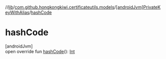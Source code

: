 //[lib](../../../index.md)/[com.github.hongkongkiwi.certificateutils.models](../index.md)/[[androidJvm]PrivateKeyWithAlias](index.md)/[hashCode](hash-code.md)

# hashCode

[androidJvm]\
open override fun [hashCode](hash-code.md)(): [Int](https://kotlinlang.org/api/latest/jvm/stdlib/kotlin/-int/index.html)
